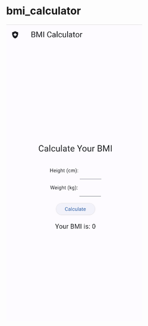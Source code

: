 # bmi_calculator

![BMI Calculator Image ](https://github.com/R-lab37/BMI_Calculator_App/blob/main/bmi_app.png)
